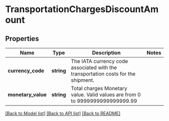 # TransportationChargesDiscountAmount

## Properties
Name | Type | Description | Notes
------------ | ------------- | ------------- | -------------
**currency_code** | **string** | The IATA currency code associated with the transportation costs for the shipment. | 
**monetary_value** | **string** | Total charges Monetary value. Valid values are from 0 to 9999999999999999.99 | 

[[Back to Model list]](../../README.md#documentation-for-models) [[Back to API list]](../../README.md#documentation-for-api-endpoints) [[Back to README]](../../README.md)

